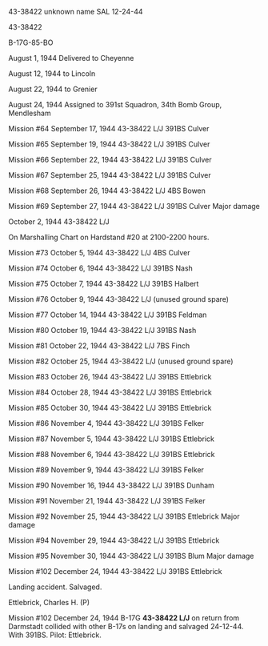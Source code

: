 





43-38422 unknown name SAL 12-24-44






 




43-38422

B-17G-85-BO

August 1, 1944 Delivered to Cheyenne

August 12, 1944 to Lincoln

August 22, 1944 to Grenier

August 24, 1944 Assigned to 391st Squadron, 34th
Bomb Group, Mendlesham

Mission #64 September 17, 1944 43-38422 L/J 391BS Culver

Mission #65 September 19, 1944 43-38422 L/J 391BS Culver

Mission #66 September 22, 1944 43-38422 L/J 391BS Culver

Mission #67 September 25, 1944 43-38422 L/J 391BS Culver

Mission #68 September 26, 1944 43-38422 L/J 4BS Bowen

Mission #69 September 27, 1944 43-38422 L/J 391BS Culver
Major damage

  October 2, 1944 43-38422 L/J

On Marshalling Chart on Hardstand #20 at 2100-2200 hours.

Mission #73 October 5, 1944 43-38422 L/J 4BS Culver

Mission #74 October 6, 1944 43-38422 L/J 391BS Nash

Mission #75 October 7, 1944 43-38422 L/J 391BS Halbert

Mission #76 October 9, 1944 43-38422 L/J (unused ground
spare)

Mission #77 October 14, 1944 43-38422 L/J 391BS Feldman

Mission #80 October 19, 1944 43-38422 L/J 391BS Nash

Mission #81 October 22, 1944 43-38422 L/J 7BS Finch

Mission #82 October 25, 1944 43-38422 L/J (unused ground
spare)

Mission #83 October 26, 1944 43-38422 L/J 391BS Ettlebrick

Mission #84 October 28, 1944 43-38422 L/J 391BS Ettlebrick

Mission #85 October 30, 1944 43-38422 L/J 391BS Ettlebrick

Mission #86 November 4, 1944 43-38422 L/J 391BS Felker

Mission #87 November 5, 1944 43-38422 L/J 391BS Ettlebrick

Mission #88 November 6, 1944 43-38422 L/J 391BS Ettlebrick

Mission #89 November 9, 1944 43-38422 L/J 391BS Felker

Mission #90 November 16, 1944 43-38422 L/J 391BS Dunham

Mission #91 November 21, 1944 43-38422 L/J 391BS Felker

Mission #92 November 25, 1944 43-38422 L/J 391BS
Ettlebrick Major damage

Mission #94 November 29, 1944 43-38422 L/J 391BS Ettlebrick

Mission #95 November 30, 1944 43-38422 L/J 391BS
Blum
Major damage

Mission #102 December 24, 1944 43-38422 L/J 391BS Ettlebrick

Landing accident. Salvaged.

Ettlebrick, Charles H. (P)

Mission #102 December 24, 1944 B-17G **43-38422 L/J** on
return from Darmstadt collided with other B-17s on landing and salvaged
24-12-44. With 391BS. Pilot: Ettlebrick.




